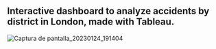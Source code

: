 ## Interactive dashboard to analyze accidents by district in London, made with Tableau.

![Captura de pantalla_20230124_191404](https://user-images.githubusercontent.com/119113483/214374621-7e14fbe6-5450-475e-918f-7b386fdfdcbc.png)
